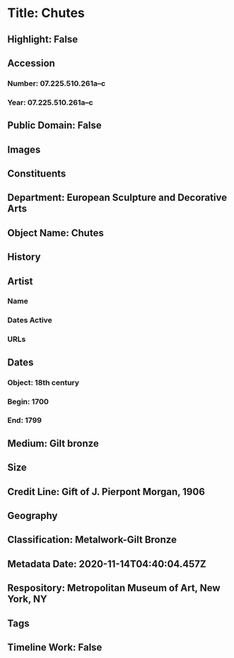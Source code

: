 # Title: Chutes
## Highlight: False
## Accession
### Number: 07.225.510.261a–c
### Year: 07.225.510.261a–c
## Public Domain: False
## Images
## Constituents
## Department: European Sculpture and Decorative Arts
## Object Name: Chutes
## History
## Artist
### Name
### Dates Active
### URLs
## Dates
### Object: 18th century
### Begin: 1700
### End: 1799
## Medium: Gilt bronze
## Size
## Credit Line: Gift of J. Pierpont Morgan, 1906
## Geography
## Classification: Metalwork-Gilt Bronze
## Metadata Date: 2020-11-14T04:40:04.457Z
## Respository: Metropolitan Museum of Art, New York, NY
## Tags
## Timeline Work: False